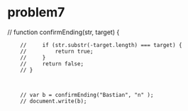 # problem7
 // function confirmEnding(str, target) {

        //     if (str.substr(-target.length) === target) {
        //         return true;
        //     }
        //     return false;
        // }



        // var b = confirmEnding("Bastian", "n" ); 
        // document.write(b);

